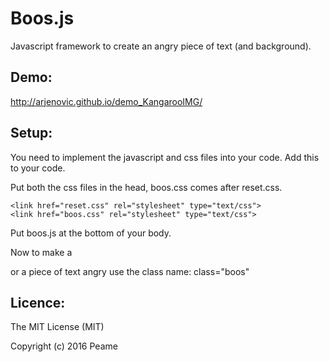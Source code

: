 # Boos.js
Javascript framework to create an angry piece of text (and background).

Demo:
--------------
<http://arjenovic.github.io/demo_KangarooIMG/>


Setup:
--------------
You need to implement the javascript and css files into your code. Add this to your code.

Put both the css files in the head, boos.css comes after reset.css.

	<link href="reset.css" rel="stylesheet" type="text/css">
	<link href="boos.css" rel="stylesheet" type="text/css">
	
Put boos.js at the bottom of your body.
	<script src="boos.js"></script>
	</body>

Now to make a <div> or a piece of text angry use the class name:
  class="boos"

Licence:
--------------
The MIT License (MIT)

Copyright (c) 2016 Peame
